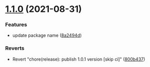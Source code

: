 # [1.1.0](https://github.com/gmukul01/sum/compare/v1.0.1...v1.1.0) (2021-08-31)


### Features

* update package name ([8a2494d](https://github.com/gmukul01/sum/commit/8a2494d7349ca7afbda6de2e38207d20a9cfe3ab))


### Reverts

* Revert "chore(release): publish 1.0.1 version [skip ci]" ([800b437](https://github.com/gmukul01/sum/commit/800b43764e539b55cf7536686e187f879025ceae))
